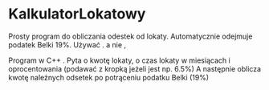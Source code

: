 # KalkulatorLokatowy
Prosty program do obliczania odestek od lokaty. Automatycznie odejmuje podatek Belki 19%. Używać . a nie ,

Program w C++ .  Pyta o kwotę lokaty, o czas lokaty w miesiącach i oprocentowania (podawać z kropką jeżeli jest np. 6.5%)
A następnie oblicza kwotę należnych odsetek po potrąceniu podatku Belki (19%)
